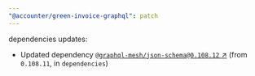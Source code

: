 ```yaml
---
"@accounter/green-invoice-graphql": patch
---
```

dependencies updates:
  - Updated dependency [`@graphql-mesh/json-schema@0.108.12` ↗︎](https://www.npmjs.com/package/@graphql-mesh/json-schema/v/0.108.12) (from `0.108.11`, in `dependencies`)
